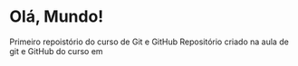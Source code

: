 # Olá, Mundo!
Primeiro repoistório do curso de Git e GitHub
Repositório criado na aula de git e GitHub do curso em